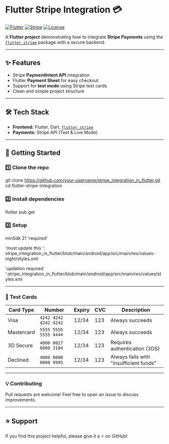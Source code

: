 # Flutter Stripe Integration 💳

[![Flutter](https://img.shields.io/badge/Flutter-3.0+-blue.svg)](https://flutter.dev)
[![Stripe](https://img.shields.io/badge/Stripe-API-blueviolet.svg)](https://stripe.com/docs/api)
[![License](https://img.shields.io/badge/license-MIT-green.svg)](LICENSE)

A **Flutter project** demonstrating how to integrate **Stripe Payments** using the [`flutter_stripe`](https://pub.dev/packages/flutter_stripe) package with a secure backend.  

---

## ✨ Features
- Stripe **PaymentIntent API** integration  
- Flutter **Payment Sheet** for easy checkout  
- Support for **test mode** using Stripe test cards  
- Clean and simple project structure  

---
<!-- 
## 📸 Screenshots
> *(Add your app screenshots here)*  
<p align="center">
  <img src="screenshots/payment_flow.png" width="250">
  <img src="screenshots/payment_sheet.png" width="250">
</p>

--- -->

## 🛠️ Tech Stack
- **Frontend:** Flutter, Dart, [`flutter_stripe`](https://pub.dev/packages/flutter_stripe) 
- **Payments:** Stripe API (Test & Live Mode)  

---

## 🚀 Getting Started

### 1️⃣ Clone the repo

git clone https://github.com/your-username/stripe_integration_in_flutter.git
cd flutter-stripe-integration

### 2️⃣ Install dependencies
flutter pub get

### 3️⃣ Setup

minSdk 21 'required'

'must update this ': stripe_integration_in_flutter/blob/main/android/app/src/main/res/values-night/styles.xml

'updation required ':stripe_integration_in_flutter/blob/main/android/app/src/main/res/values/styles.xml

---
### 🧪 Test Cards
| Card Type  | Number                | Expiry | CVC | Description                            |
| ---------- | --------------------- | ------ | --- | -------------------------------------- |
| Visa       | `4242 4242 4242 4242` | 12/34  | 123 | Always succeeds                        |
| Mastercard | `5555 5555 5555 4444` | 12/34  | 123 | Always succeeds                        |
| 3D Secure  | `4000 0027 6000 3184` | 12/34  | 123 | Requires authentication (3DS)          |
| Declined   | `4000 0000 0000 9995` | 12/34  | 123 | Always fails with "insufficient funds" |

---

### 💡 Contributing

Pull requests are welcome! Feel free to open an issue to discuss improvements.

---

## ⭐ Support

If you find this project helpful, please give it a ⭐ on GitHub!